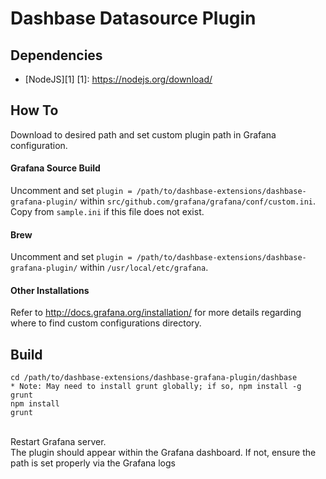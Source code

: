 # Dashbase Datasource Plugin

## Dependencies
- [NodeJS][1]
[1]: https://nodejs.org/download/ 

## How To
Download to desired path and set custom plugin path in Grafana configuration.
</br>
#### Grafana Source Build
Uncomment and set `plugin = /path/to/dashbase-extensions/dashbase-grafana-plugin/` within `src/github.com/grafana/grafana/conf/custom.ini`. Copy from `sample.ini` if this file does not exist.
</br>
#### Brew
Uncomment and set `plugin = /path/to/dashbase-extensions/dashbase-grafana-plugin/` within `/usr/local/etc/grafana`. 
#### Other Installations
Refer to http://docs.grafana.org/installation/ for more details regarding where to find custom configurations directory.
</br>
## Build
```
cd /path/to/dashbase-extensions/dashbase-grafana-plugin/dashbase
* Note: May need to install grunt globally; if so, npm install -g grunt
npm install
grunt
```
</br>
Restart Grafana server. 
</br>
The plugin should appear within the Grafana dashboard. If not, ensure the path is set properly via the Grafana logs
